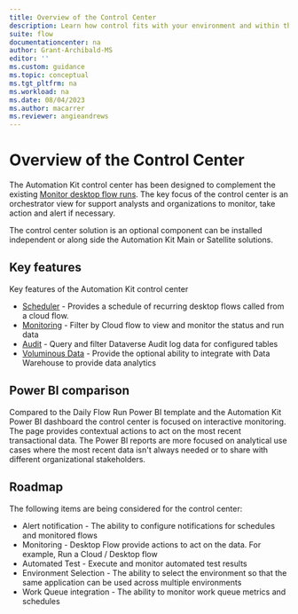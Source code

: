 ```yaml
---
title: Overview of the Control Center
description: Learn how control fits with your environment and within the Automation Kit
suite: flow
documentationcenter: na
author: Grant-Archibald-MS
editor: ''
ms.custom: guidance
ms.topic: conceptual
ms.tgt_pltfrm: na
ms.workload: na
ms.date: 08/04/2023
ms.author: macarrer
ms.reviewer: angieandrews
---
```


# Overview of the Control Center

The Automation Kit control center has been designed to complement the existing [Monitor desktop flow runs](../../desktop-flows/monitor-desktop-flow-runs.md). The key focus of the control center is an orchestrator view for support analysts and organizations to monitor, take action and alert if necessary.

The control center solution is an optional component can be installed independent or along side the Automation Kit Main or Satellite solutions.

## Key features

Key features of the Automation Kit control center

- [Scheduler](./control-center-desktop-flow-scheduler.md) - Provides a schedule of recurring desktop flows called from a cloud flow.
- [Monitoring](./control-center-desktop-flow-monitoring.md) - Filter by Cloud flow to view and monitor the status and run data
- [Audit](./control-center-desktop-flow-audit-logs.md) - Query and filter Dataverse Audit log data for configured tables
- [Voluminous Data](./control-center-historical-voluminous-data-monitoring.md) - Provide the optional ability to integrate with Data Warehouse to provide data analytics

## Power BI comparison

Compared to the Daily Flow Run Power BI template and the Automation Kit Power BI dashboard the control center is focused on interactive monitoring. The page provides contextual actions to act on the most recent transactional data. The Power BI reports are more focused on analytical use cases where the most recent data isn't always needed or to share with different organizational stakeholders.

## Roadmap

The following items are being considered for the control center:

- Alert notification - The ability to configure notifications for schedules and monitored flows
- Monitoring - Desktop Flow provide actions to act on the data. For example, Run a Cloud / Desktop flow
- Automated Test - Execute and monitor automated test results
- Environment Selection - The ability to select the environment so that the same application can be used across multiple environments
- Work Queue integration - The ability to monitor work queue metrics and schedules
